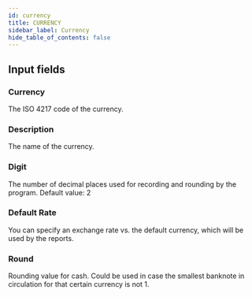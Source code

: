 ```yaml
---
id: currency
title: CURRENCY
sidebar_label: Currency
hide_table_of_contents: false
---
```


## Input fields

### Currency
The ISO 4217 code of the currency.

### Description
The name of the currency.

### Digit
The number of decimal places used for recording and rounding by the program. Default value: 2

### Default Rate
You can specify an exchange rate vs. the default currency, which will be used by the reports.

### Round
Rounding value for cash. Could be used in case the smallest banknote in circulation for that certain currency is not 1.
